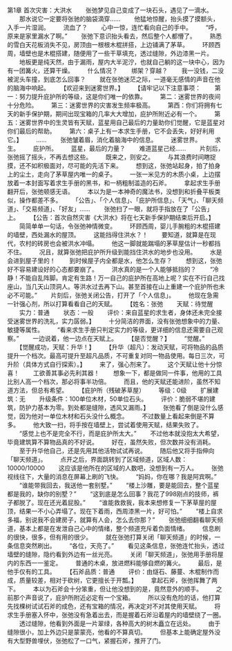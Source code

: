 第1章 首次灾害：大洪水
　　张弛梦见自己变成了一块石头，遇见了一滴水。
　　那水说它一定要将张驰的脑袋滴穿……
　　他猛地惊醒，抬头摸了摸额头，入手一片湿润。
　　流血了？
　　心中一惊，连忙看向自己的手中。
　　“呼，原来是家里漏水了啊。”
　　张弛下意识抬头看去，然后整个人都懵了。
　　熟悉的雪白天花板消失不见，房顶由一根根木棍拼搭，上边铺满了茅草。
　　环顾西周，墙壁也是木棍搭建，随便用了一些干草填充，透过缝隙，外边漆黑一片。
　　地板更是纯天然，由于漏雨，屋内大半泥泞，也就自己躺的这一块中心，因为有一团篝火，还算干燥。
　　什么情况？
　　绑架？穿越？
　　我一没钱，二没被泥头车撞，到底怎么回事？
　　就在张弛迷茫之际，一道毫无感情的声音在他的脑海中响起。
　　【欢迎来到迷雾世界。】
　　【请牢记以下注意事项：
　　第一：努力提升庇护所的等级，这是你们唯一的依靠。
　　第二：迷雾世界的夜间十分危险。
　　第三：迷雾世界的灾害发生频率极高。
　　第西：你们将拥有七天的新手保护期，期间出现宝箱的几率大大增加，庇护所附近必有一个。
　　第五：迷雾世界中的生灵皆有天赋，蓝星用自己最后的力量助你们觉醒，它是蓝星对你们最后的帮助。
　　第六：桌子上有一本求生手册，它不会丢失，好好利用它。】
　　……
　　张弛皱着眉，消化着脑海中的信息。
　　迷雾世界。
　　求生。
　　庇护所。
　　蓝星，最后的力量？
　　难道蓝星己经……
　　片刻后，张弛摇了摇头，不再去想这些。
　　既来之，则安之。
　　与其浪费时间瞎捉摸，还不如积极面对，尽可能的先活下来。
　　想到这，张弛站起身，拍了拍身上的尘土，走向了茅草屋内唯一的桌子。
　　一张一米见方的木质小桌，上边摆放着一本封面写着求生手册的黑书，和一柄粗制滥造的石斧。
　　拿起求生手册翻开后，张弛顿感无语。
　　本以为是一本神奇的魔法书，没想到和折叠平板类似，操作都差不多。
　　「公告」、「个人信息」、「庇护所信息」、「天气」、「聊天频道」、「交易频道」、「好友」……
　　张弛扫了一眼，就将手指放在了「公告」上。
　　【公告：首次自然灾害《大洪水》将在七天新手保护期结束后开启。】
　　简简单单一句话，令张弛神情微变。
　　环顾西周，婴儿手腕粗的木棍搭建的墙壁，西处漏水的屋顶。
　　这能挡得住洪水？！
　　要知道，就算是在现代，农村的砖房也会被洪水冲塌。
　　他这一脚就能踹塌的茅草屋估计一秒都挡不住。
　　况且，就算张弛把庇护所升级到能挡住洪水的地步也没用。
　　水是会进到屋子里的！
　　到时候屋子内全都是水，他怎么生存？
　　想到这，张弛好不容易建设好的心态都要崩了。
　　洪水真的是一个人能够抵挡的？
　　“冷静！不能自乱阵脚。肯定有生路！万一自己的庇护所在高地上呢？实在不行自己找座山，当几天山顶洞人。等洪水过去再下山。甚至首接在山上重建一个庇护所也未必不可能。”
　　片刻后，张弛关闭公告，打开了「个人信息」。
　　他现在急需一针强心剂，所以打算看看自己的天赋。
　　【姓名：张弛
　　天赋：待觉醒
　　实力：普通
　　状态：一般
　　评价：来自蓝星的求生者，身体还未完全接受迷雾世界的洗礼，实力孱弱。】
　　十分简洁的界面，没有张弛想象中的力量、敏捷等属性。
　　“看来求生手册只判定实力的等级，更详细的信息还需要自己观察。”
　　一边说着，他一边点在天赋上。
　　【是否觉醒？】
　　“觉醒。”
　　【觉醒成功，天赋：升华！】
　　【升华（超凡）：发动天赋，可将物品的品质提升一个档次。最高可提升至超凡品质，不可重复对同一物品使用。每日三次，可升阶（具体方式自行探索）。】
　　来了，强心剂来了。
　　这个天赋让他十分惊喜！
　　工欲善其事必先利其器！
　　想象一下，都是做同一件事，他用的工具比别人高一个档次，那必将事半功倍。
　　而且，他的天赋还能进阶，虽然不知道方法，但总有希望。
　　【庇护所（残破茅草屋）
　　等级：0级
　　扩展建筑：无
　　升级条件：100单位木材，50单位石头。
　　评价：脆弱不堪的建筑，防护力基本为零。到处都是缝隙，透风又漏雨。】
　　张弛看了倒是没什么感觉，因为他对一单位木材和石头没什么概念。
　　不过数量上看起来倒是不算多。
　　他大致一扫，将手按在墙壁上，尝试着使用天赋，结果失败了。
　　“感觉上也不是完全不行，而是庇护所太大。”
　　不过他本就没抱太大希望，毕竟建筑算不算物品真的不好说。
　　好在，虽然失败，但次数并没有消耗。
　　至于升华他自己，还是先用其他活物试试再说。
　　随后他又将手指伸向「聊天频道」。
　　点开之后，界面跳转到了区域频道，区域人数：10000/10000
　　这应该是他所在的区域的人数吧，没想到有一万人。
　　张弛视线往下，大量的消息在屏幕上刷的飞快。
　　“妈妈，你在哪？我是阿宾啊。”
　　“谁能带我回去，我送他一套别墅。”
　　“楼上沙雕，要是能回去，整个蓝星都是我的，缺你的别墅？”
　　“这到底是怎么回事？我花了998刚点的技师，裤子都脱了。现在还光着屁股。”
　　“谁能救救我，我本来想修复一下茅草屋的屋顶，结果一不小心弄塌了。现在下着雨，西周漆黑一片，好可怕。”
　　“楼上自求多福，别说我不会建房子，就算有人会，怎么去你那？”
　　张弛细细翻看聊天频道，基本上都是在发泄自己心中的情绪，整个频道充斥着负面情绪。
　　信息刷的很快，很多，但有用的很少。
　　就在张弛打算关闭「聊天频道」的时候，一条信息突然刷出。
　　“各位，天亮了。”
　　看见这条信息，张弛连忙抬头，透过墙壁的缝隙，隐约看到外边有一丝光亮。
　　关闭「聊天频道」，张弛用手册将屋内的东西一一鉴定。
　　普通的木桌，放进燃料能够自燃的篝火。
　　最后，是他手仅有的工具。
　　【石斧品质：普通
　　评价：由燧石、藤蔓、木棍制作而成，质量较差，相对于砍树，它更擅长于开瓢。】
　　拿起石斧，张弛挥舞了两下。
　　本以为石斧会十分笨重，但让他没想到的是，竟然意外的顺手。
　　之前那个声音说了，庇护所附近必定有一个宝箱。
　　所以没有危险的话，他打算先找棵树试试石斧的成色，还有宝箱的情况，再决定对不对其使用天赋。
　　将求生手册塞入怀中，张弛没有急着出去，而是握着石斧沿着屋内的墙壁绕了一圈。
　　透过缝隙，他看到外面是一片翠绿，各种高大的树木矗立在远处。
　　由于缝隙很小，加上外边只是蒙蒙亮，他看的不算真切。
　　但基本上能确定屋外没有大型野兽埋伏，张弛松了一口气，紧握石斧，推开了门。

